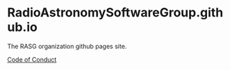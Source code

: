 # RadioAstronomySoftwareGroup.github.io
The RASG organization github pages site.

[Code of Conduct](CODE_OF_CONDUCT.md)

